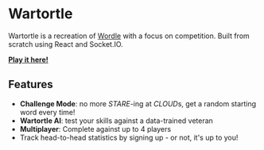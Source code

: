 # Wartortle

Wartortle is a recreation of [Wordle](https://www.nytimes.com/games/wordle/index.html) with a focus on competition.
Built from scratch using React and Socket.IO.

**[Play it here!](http://google.ca)**

## Features

- **Challenge Mode**: no more *STARE*-ing at *CLOUD*s, get a random starting word every time!
- **Wartortle AI**: test your skills against a data-trained veteran
- **Multiplayer**: Complete against up to 4 players
- Track head-to-head statistics by signing up - or not, it's up to you!